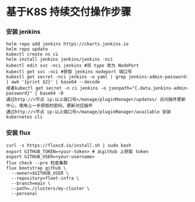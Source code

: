 # 基于K8S 持续交付操作步骤
### 安装 jenkins
    helm repo add jenkins https://charts.jenkins.io
    helm repo update
    kubectl create ns ci
    helm install jenkins jenkins/jenkins -nci
    kubectl edit svc -nci jenkins #将 type 改为 NodePort
    kubectl get svc -nci #获取 jenkins nodeport 端口号
    kubectl get secret -nci jenkins -o yaml | grep jenkins-admin-password: | awk '{print $2}' | base64 --decode
    或者kubectl get secret -n ci jenkins -o jsonpath="{.data.jenkins-admin-password}" | base64 -D
    通过http://<节点 ip:以上端口号>/manage/pluginManager/updates/ 访问插件更新中心，使用上一步获取的密码，更新对应插件
    通过http://<节点 ip:以上端口号>/manage/pluginManager/available 安装kubernetes cli 
### 安装 flux
    curl -s https://fluxcd.io/install.sh | sudo bash 
    export GITHUB_TOKEN=<your-token> # 从github 上获取 token
    export GITHUB_USER=<your-username>
    flux check --pre 检查集群
    flux bootstrap github \
      --owner=$GITHUB_USER \
      --repository=fleet-infra \
      --branch=main \
      --path=./clusters/my-cluster \
      --personal

